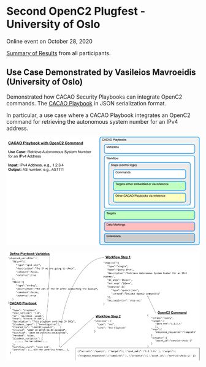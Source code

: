 # Second OpenC2 Plugfest - University of Oslo
Online event on October 28, 2020

[Summary of Results](https://github.com/oasis-tcs/openc2-usecases/tree/master/TTD-PlugfestHackathon/Results) from all participants.

## Use Case Demonstrated by Vasileios Mavroeidis (University of Oslo)
Demonstrated how CACAO Security Playbooks can integrate OpenC2 commands. The [CACAO Playbook](https://github.com/Vasileios-Mavroeidis/openc2-plugfest/blob/master/2020-October/cacao_playbook_openc2.json) in JSON serialization format.

In particular, a use case where a CACAO Playbook integrates an OpenC2 command for retrieving the autonomous system number for an IPv4 address.

![](images/cacao-playbook-slide-1-updated.png)

![](images/cacao-playbook-slide-2-updated.png)
